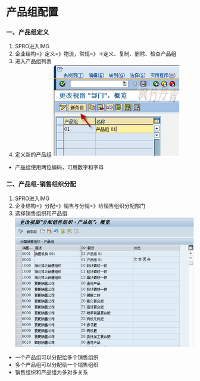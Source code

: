 # 产品组配置 #

### 一、产品组定义

1. SPRO进入IMG
2. 企业结构=》定义=》物流，常规=》→定义、复制、删除、检查产品组
3. 进入产品组列表
4. 定义新的产品组
![更改视图_产品组_概览](/images/组织架构/更改视图_产品组.jpg "更改视图_产品组")

* 产品组使用两位编码，可用数字和字母

 

### 二、产品组-销售组织分配
1. SPRO进入IMG
2. 企业结构=》分配=》销售与分销=》给销售组织分配部门
3. 选择销售组织和产品组
![更改视图_分配销售组织-产品组](/images/组织架构/更改视图_分配销售组织-产品组.png "更改视图_分配销售组织-产品组")

* 一个产品组可以分配给多个销售组织
* 多个产品组可以分配给一个销售组织
* 销售组织和产品组为多对多关系